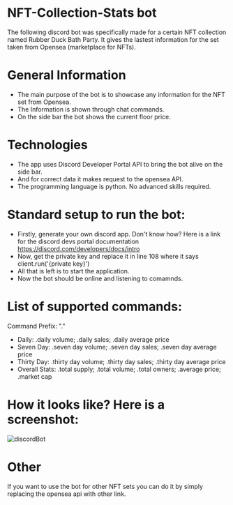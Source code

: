 # NFT-Collection-Stats bot

The following discord bot was specifically made for a certain NFT collection named Rubber Duck Bath Party. It gives the lastest information for the set taken from Opensea (marketplace for NFTs).

# General Information

* The main purpose of the bot is to showcase any information for the NFT set from Opensea.
* The Information is shown through chat commands. 
* On the side bar the bot shows the current floor price.

# Technologies

* The app uses Discord Developer Portal API to bring the bot alive on the side bar.
* And for correct data it makes request to the opensea API.
* The programming language is python. No advanced skills required.

# Standard setup to run the bot: 

* Firstly, generate your own discord app. Don't know how? Here is a link for the discord devs portal documentation https://discord.com/developers/docs/intro
* Now, get the private key and replace it in line 108 where it says client.run('{private key}')
* All that is left is to start the application.
* Now the bot should be online and listening to comamnds.

# List of supported commands:

Command Prefix: "."

* Daily: .daily volume; .daily sales; .daily average price
* Seven Day: .seven day volume; .seven day sales; .seven day average price
* Thirty Day: .thirty day volume; .thirty day sales; .thirty day average price
* Overall Stats: .total supply; .total volume; .total owners; .average price; .market cap

# How it looks like? Here is a screenshot:

![]()![discordBot](https://user-images.githubusercontent.com/102682394/235350199-81b0b4fd-c97b-4702-8965-89ed870ea84e.png)

# Other

If you want to use the bot for other NFT sets you can do it by simply replacing the opensea api with other link.











